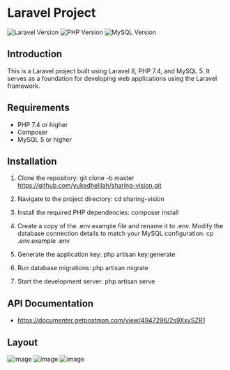 # Laravel Project
![Laravel Version](https://img.shields.io/badge/Laravel-8-green.svg)
![PHP Version](https://img.shields.io/badge/PHP-7.4-blue.svg)
![MySQL Version](https://img.shields.io/badge/MySQL-5-orange.svg)

## Introduction
This is a Laravel project built using Laravel 8, PHP 7.4, and MySQL 5. It serves as a foundation for developing web applications using the Laravel framework.

## Requirements
- PHP 7.4 or higher
- Composer
- MySQL 5 or higher

## Installation
1. Clone the repository:
   git clone -b master https://github.com/yukedhelilah/sharing-vision.git
   
2. Navigate to the project directory:
   cd sharing-vision

3. Install the required PHP dependencies:
   composer install

4. Create a copy of the .env.example file and rename it to .env. Modify the database connection details to match your MySQL configuration:
   cp .env.example .env

5. Generate the application key:
   php artisan key:generate

6. Run database migrations:
   php artisan migrate
   
7. Start the development server:
   php artisan serve

## API Documentation
- https://documenter.getpostman.com/view/4947296/2s9XxySZR1

## Layout
![image](https://github.com/yukedhelilah/sharing-vision/assets/41725619/5f88acd5-ee53-4c3c-81f4-843a8471fdef)
![image](https://github.com/yukedhelilah/sharing-vision/assets/41725619/59d221e1-f519-4cd9-b68f-5a2ce20a1693)
![image](https://github.com/yukedhelilah/sharing-vision/assets/41725619/7882bd37-b6f1-4fff-a93b-a097d0d0d918)

